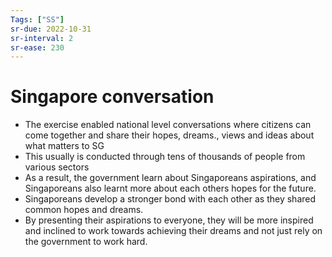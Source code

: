 ```yaml
---
Tags: ["SS"]
sr-due: 2022-10-31
sr-interval: 2
sr-ease: 230
---
```


# Singapore conversation
- The exercise enabled national level conversations where citizens can come together and share their hopes, dreams., views and ideas about what matters to SG
- This usually is conducted through tens of thousands of people from various sectors
- As a result, the government learn about Singaporeans aspirations, and Singaporeans also learnt more about each others hopes for the future.
- Singaporeans develop a stronger bond with each other as they shared common hopes and dreams.
- By presenting their aspirations to everyone, they will be more inspired and inclined to work towards achieving their dreams and not just rely on the government to work hard.
